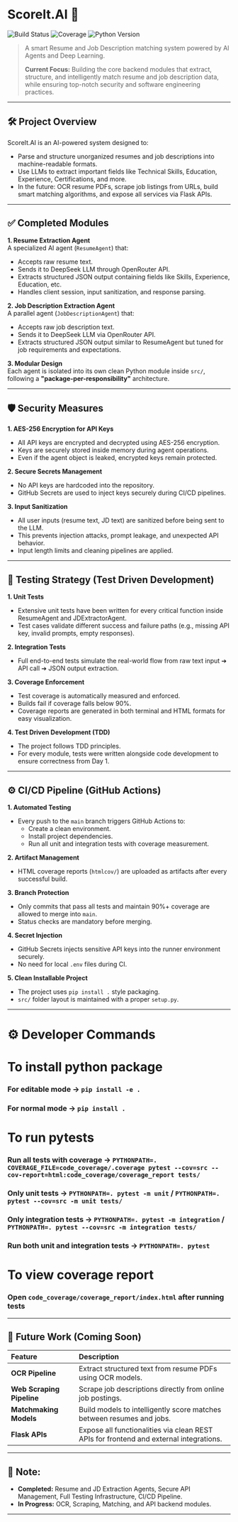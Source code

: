 # ScoreIt.AI 🚀

![Build Status](https://github.com/AmanJain2903/ScoreIt.AI/actions/workflows/ci.yml/badge.svg)
![Coverage](https://img.shields.io/badge/Coverage-95%25-brightgreen)
![Python Version](https://img.shields.io/badge/Python-3.11-blue)

> A smart Resume and Job Description matching system powered by AI Agents and Deep Learning.
> 
> **Current Focus:** Building the core backend modules that extract, structure, and intelligently match resume and job description data, while ensuring top-notch security and software engineering practices.

---

## 🛠️ Project Overview

ScoreIt.AI is an AI-powered system designed to:
- Parse and structure unorganized resumes and job descriptions into machine-readable formats.
- Use LLMs to extract important fields like Technical Skills, Education, Experience, Certifications, and more.
- In the future: OCR resume PDFs, scrape job listings from URLs, build smart matching algorithms, and expose all services via Flask APIs.

---

## ✅ Completed Modules

**1. Resume Extraction Agent**  
A specialized AI agent (`ResumeAgent`) that:
- Accepts raw resume text.
- Sends it to DeepSeek LLM through OpenRouter API.
- Extracts structured JSON output containing fields like Skills, Experience, Education, etc.
- Handles client session, input sanitization, and response parsing.

**2. Job Description Extraction Agent**  
A parallel agent (`JobDescriptionAgent`) that:
- Accepts raw job description text.
- Sends it to DeepSeek LLM via OpenRouter API.
- Extracts structured JSON output similar to ResumeAgent but tuned for job requirements and expectations.

**3. Modular Design**  
Each agent is isolated into its own clean Python module inside `src/`, following a **"package-per-responsibility"** architecture.

---

## 🛡️ Security Measures

**1. AES-256 Encryption for API Keys**  
- All API keys are encrypted and decrypted using AES-256 encryption.
- Keys are securely stored inside memory during agent operations.
- Even if the agent object is leaked, encrypted keys remain protected.

**2. Secure Secrets Management**  
- No API keys are hardcoded into the repository.
- GitHub Secrets are used to inject keys securely during CI/CD pipelines.

**3. Input Sanitization**  
- All user inputs (resume text, JD text) are sanitized before being sent to the LLM.
- This prevents injection attacks, prompt leakage, and unexpected API behavior.
- Input length limits and cleaning pipelines are applied.

---

## 🧪 Testing Strategy (Test Driven Development)

**1. Unit Tests**  
- Extensive unit tests have been written for every critical function inside ResumeAgent and JDExtractorAgent.
- Test cases validate different success and failure paths (e.g., missing API key, invalid prompts, empty responses).

**2. Integration Tests**  
- Full end-to-end tests simulate the real-world flow from raw text input ➔ API call ➔ JSON output extraction.

**3. Coverage Enforcement**  
- Test coverage is automatically measured and enforced.
- Builds fail if coverage falls below 90%.
- Coverage reports are generated in both terminal and HTML formats for easy visualization.

**4. Test Driven Development (TDD)**  
- The project follows TDD principles.
- For every module, tests were written alongside code development to ensure correctness from Day 1.

---

## ⚙️ CI/CD Pipeline (GitHub Actions)

**1. Automated Testing**  
- Every push to the `main` branch triggers GitHub Actions to:
  - Create a clean environment.
  - Install project dependencies.
  - Run all unit and integration tests with coverage measurement.

**2. Artifact Management**  
- HTML coverage reports (`htmlcov/`) are uploaded as artifacts after every successful build.

**3. Branch Protection**  
- Only commits that pass all tests and maintain 90%+ coverage are allowed to merge into `main`.
- Status checks are mandatory before merging.

**4. Secret Injection**  
- GitHub Secrets injects sensitive API keys into the runner environment securely.
- No need for local `.env` files during CI.

**5. Clean Installable Project**  
- The project uses `pip install .` style packaging.
- `src/` folder layout is maintained with a proper `setup.py`.

---

# ⚙️ Developer Commands

# To install python package
### For editable mode -> `pip install -e .`
### For normal mode -> `pip install .`

# To run pytests
### Run all tests with coverage -> `PYTHONPATH=. COVERAGE_FILE=code_coverage/.coverage pytest --cov=src --cov-report=html:code_coverage/coverage_report tests/`

### Only unit tests -> `PYTHONPATH=. pytest -m unit` / `PYTHONPATH=. pytest --cov=src -m unit tests/`
### Only integration tests -> `PYTHONPATH=. pytest -m integration` / `PYTHONPATH=. pytest --cov=src -m integration tests/`
### Run both unit and integration tests -> `PYTHONPATH=. pytest`

# To view coverage report
### Open `code_coverage/coverage_report/index.html` after running tests

---

## 🚧 Future Work (Coming Soon)

| Feature | Description |
|:---|:---|
| **OCR Pipeline** | Extract structured text from resume PDFs using OCR models. |
| **Web Scraping Pipeline** | Scrape job descriptions directly from online job postings. |
| **Matchmaking Models** | Build models to intelligently score matches between resumes and jobs. |
| **Flask APIs** | Expose all functionalities via clean REST APIs for frontend and external integrations. |

---

## 📢 Note:

- **Completed:** Resume and JD Extraction Agents, Secure API Management, Full Testing Infrastructure, CI/CD Pipeline.
- **In Progress:** OCR, Scraping, Matching, and API backend modules.

---
